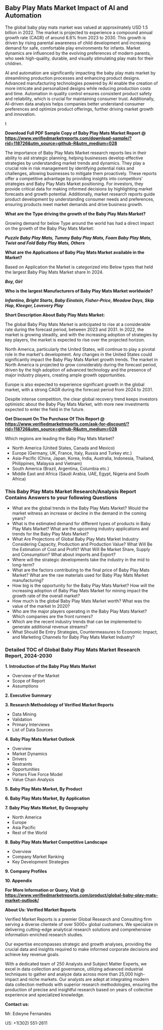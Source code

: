 <h2>Baby Play Mats Market Impact of AI and Automation</h2><p>The global baby play mats market was valued at approximately USD 1.5 billion in 2022. The market is projected to experience a compound annual growth rate (CAGR) of around 6.8% from 2023 to 2030. This growth is driven by rising parental awareness of child development and increasing demand for safe, comfortable play environments for infants. Market dynamics are influenced by the evolving preferences of modern parents, who seek high-quality, durable, and visually stimulating play mats for their children.</p><p>AI and automation are significantly impacting the baby play mats market by streamlining production processes and enhancing product designs. Advanced manufacturing technologies powered by AI enable the creation of more intricate and personalized designs while reducing production costs and time. Automation in quality control ensures consistent product safety and reliability, which is crucial for maintaining consumer trust. Additionally, AI-driven data analysis helps companies better understand consumer preferences and optimize product offerings, further driving market growth and innovation.</p>t</p><p id="" class=""><strong>Download Full PDF Sample Copy of Baby Play Mats Market Report @ <a href="https://www.verifiedmarketreports.com/download-sample/?rid=118726&utm_source=github-R&utm_medium=028" target="_blank">https://www.verifiedmarketreports.com/download-sample/?rid=118726&utm_source=github-R&utm_medium=028</a></strong></p><p>The importance of&nbsp;Baby Play Mats Market research reports lies in their ability to aid strategic planning, helping businesses develop effective strategies by understanding market trends and dynamics. They play a crucial role in risk management by identifying potential risks and challenges, allowing businesses to mitigate them proactively. These reports offer a competitive advantage by providing insights into competitors' strategies and Baby Play Mats Market positioning. For investors, they provide critical data for making informed decisions by highlighting market forecasts and growth potential. Additionally, market research reports guide product development by understanding consumer needs and preferences, ensuring products meet market demands and drive business growth.</p><p><strong>What are the&nbsp;Type driving the growth of the Baby Play Mats Market?</strong></p><p id="" class="">Growing demand for below Type around the world has had a direct impact on the growth of the Baby Play Mats Market:</p><em><strong>Puzzle Baby Play Mats, Tummy Baby Play Mats, Foam Baby Play Mats, Twist and Fold Baby Play Mats, Others</strong></em></p><strong>What are the&nbsp;Applications&nbsp;of Baby Play Mats Market available in the Market?</strong></p><p id="" class="">Based on Application the Market is categorized into Below types that held the largest Baby Play Mats Market share In 2024.</p><em><strong>Boy, Girl</strong></em></p><strong>Who is the largest Manufacturers of Baby Play Mats Market worldwide?</strong></p><p><em><strong>Infantino, Bright Starts, Baby Einstein, Fisher-Price, Meadow Days, Skip Hop, Kleeger, Lovevery Play</strong></em></p><p id="" class=""><strong>Short Description About Baby Play Mats Market:</strong></p><p>The global Baby Play Mats Market is anticipated to rise at a considerable rate during the forecast period, between 2023 and 2031. In 2022, the market is growing steadily, and with the increasing adoption of strategies by key players, the market is expected to rise over the projected horizon.</p><p>North America, particularly the United States, will continue to play a pivotal role in the market's development. Any changes in the United States could significantly impact the Baby Play Mats Market growth trends. The market in North America is projected to grow considerably during the forecast period, driven by the high adoption of advanced technology and the presence of major industry players, creating ample growth opportunities.</p><p>Europe is also expected to experience significant growth in the global market, with a strong CAGR during the forecast period from 2024 to 2031.</p><p>Despite intense competition, the clear global recovery trend keeps investors optimistic about the Baby Play Mats Market, with more new investments expected to enter the field in the future.</p><p id="" class=""><strong>Get Discount On The Purchase Of This Report @ <a href="https://www.verifiedmarketreports.com/ask-for-discount/?rid=118726&utm_source=github-R&utm_medium=028" target="_blank">https://www.verifiedmarketreports.com/ask-for-discount/?rid=118726&utm_source=github-R&utm_medium=028</a></strong></p>Which regions are leading the Baby Play Mats Market?</p><ul><li>North America (United States, Canada and Mexico)</li><li>Europe (Germany, UK, France, Italy, Russia and Turkey etc.)</li><li>Asia-Pacific (China, Japan, Korea, India, Australia, Indonesia, Thailand, Philippines, Malaysia and Vietnam)</li><li>South America (Brazil, Argentina, Columbia etc.)</li><li>Middle East and Africa (Saudi Arabia, UAE, Egypt, Nigeria and South Africa)</li></ul><h3 id="" class="">This Baby Play Mats Market Research/Analysis Report Contains Answers to your following Questions</h3><ul><li>What are the global trends in the Baby Play Mats Market? Would the market witness an increase or decline in the demand in the coming years?</li><li>What is the estimated demand for different types of products in Baby Play Mats Market? What are the upcoming industry applications and trends for the Baby Play Mats Market?</li><li>What Are Projections of Global Baby Play Mats Market Industry Considering Capacity, Production and Production Value? What Will Be the Estimation of Cost and Profit? What Will Be Market Share, Supply and Consumption? What about imports and Export?</li><li>Where will the strategic developments take the industry in the mid to long-term?</li><li>What are the factors contributing to the final price of Baby Play Mats Market? What are the raw materials used for Baby Play Mats Market manufacturing?</li><li>How big is the opportunity for the Baby Play Mats Market? How will the increasing adoption of Baby Play Mats Market for mining impact the growth rate of the overall market?</li><li>How much is the global Baby Play Mats Market worth? What was the value of the market In 2020?</li><li>Who are the major players operating in the Baby Play Mats Market? Which companies are the front runners?</li><li>Which are the recent industry trends that can be implemented to generate additional revenue streams?</li><li>What Should Be Entry Strategies, Countermeasures to Economic Impact, and Marketing Channels for Baby Play Mats Market Industry?</li></ul><h3 id="" class="">Detailed TOC of Global Baby Play Mats Market Research Report, 2024-2030</h3><p id="" class=""><strong>1. Introduction of the Baby Play Mats Market</strong></p><ul><li>Overview of the Market</li><li>Scope of Report</li><li>Assumptions</li></ul><p id="" class=""><strong>2. Executive Summary</strong></p><p id="" class=""><strong>3. Research Methodology of Verified Market Reports</strong></p><ul><li>Data Mining</li><li>Validation</li><li>Primary Interviews</li><li>List of Data Sources</li></ul><p id="" class=""><strong>4. Baby Play Mats Market Outlook</strong></p><ul><li>Overview</li><li>Market Dynamics</li><li>Drivers</li><li>Restraints</li><li>Opportunities</li><li>Porters Five Force Model</li><li>Value Chain Analysis</li></ul><p id="" class=""><strong>5. Baby Play Mats Market, By Product</strong></p><p id="" class=""><strong>6. Baby Play Mats Market, By Application</strong></p><p id="" class=""><strong>7. Baby Play Mats Market, By Geography</strong></p><ul><li>North America</li><li>Europe</li><li>Asia Pacific</li><li>Rest of the World</li></ul><p id="" class=""><strong>8. Baby Play Mats Market Competitive Landscape</strong></p><ul><li>Overview</li><li>Company Market Ranking</li><li>Key Development Strategies</li></ul><p id="" class=""><strong>9. Company Profiles</strong></p><p id="" class=""><strong>10. Appendix</strong></p><p id="" class=""><strong>For More Information or Query, Visit @ <a href="https://www.verifiedmarketreports.com/product/global-baby-play-mats-market-outlook/" target="_blank">https://www.verifiedmarketreports.com/product/global-baby-play-mats-market-outlook/</a></strong></p><p id="" class=""><strong>About Us: Verified Market Reports</strong></p><p id="" class="">Verified Market Reports is a premier Global Research and Consulting firm serving a diverse clientele of over 5000+ global customers. We specialize in delivering cutting-edge analytical research solutions and comprehensive information-enriched research studies.</p><p id="" class="">Our expertise encompasses strategic and growth analyses, providing the crucial data and insights required to make informed corporate decisions and achieve key revenue goals.</p><p id="" class="">With a dedicated team of 250 Analysts and Subject Matter Experts, we excel in data collection and governance, utilizing advanced industrial techniques to gather and analyze data across more than 25,000 high-impact and niche markets. Our analysts are adept at integrating modern data collection methods with superior research methodologies, ensuring the production of precise and insightful research based on years of collective experience and specialized knowledge.</p><p id="" class=""><strong>Contact us:</strong></p><p id="" class="">Mr. Edwyne Fernandes</p><p id="" class="">US: +1(302) 551-2611</p>